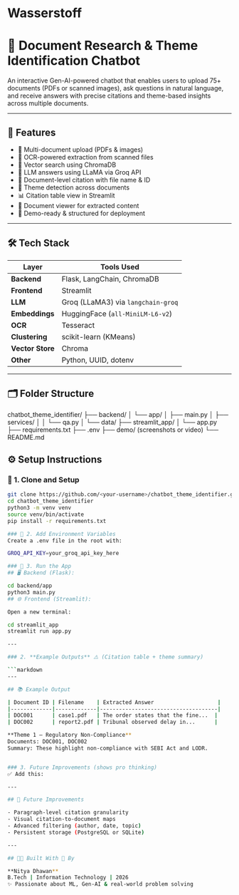# Wasserstoff
# 🧠 Document Research & Theme Identification Chatbot

An interactive Gen-AI-powered chatbot that enables users to upload 75+ documents (PDFs or scanned images), ask questions in natural language, and receive answers with precise citations and theme-based insights across multiple documents.

---

## 🚀 Features

- 📄 Multi-document upload (PDFs & images)
- 🔎 OCR-powered extraction from scanned files
- 🧠 Vector search using ChromaDB
- 💬 LLM answers using LLaMA via Groq API
- 🧾 Document-level citation with file name & ID
- 🧩 Theme detection across documents
- 📊 Citation table view in Streamlit
- 📂 Document viewer for extracted content
- 🎥 Demo-ready & structured for deployment

---

## 🛠 Tech Stack

| Layer      | Tools Used |
|------------|------------|
| **Backend** | Flask, LangChain, ChromaDB |
| **Frontend** | Streamlit |
| **LLM**     | Groq (LLaMA3) via `langchain-groq` |
| **Embeddings** | HuggingFace (`all-MiniLM-L6-v2`) |
| **OCR**     | Tesseract |
| **Clustering** | scikit-learn (KMeans) |
| **Vector Store** | Chroma |
| **Other**   | Python, UUID, dotenv |

---

## 🗂 Folder Structure

chatbot_theme_identifier/
├── backend/
│ └── app/
│ ├── main.py
│ ├── services/
│ │ └── qa.py
│ └── data/
├── streamlit_app/
│ └── app.py
├── requirements.txt
├── .env
├── demo/ (screenshots or video)
└── README.md

## ⚙️ Setup Instructions

### 🔧 1. Clone and Setup

```bash
git clone https://github.com/<your-username>/chatbot_theme_identifier.git
cd chatbot_theme_identifier
python3 -m venv venv
source venv/bin/activate
pip install -r requirements.txt

### 🔐 2. Add Environment Variables
Create a .env file in the root with:

GROQ_API_KEY=your_groq_api_key_here

### 🧠 3. Run the App
## 🖥 Backend (Flask):

cd backend/app
python3 main.py
## 🌐 Frontend (Streamlit):

Open a new terminal:

cd streamlit_app
streamlit run app.py

---

### 2. **Example Outputs** ⚠️ (Citation table + theme summary)

```markdown
---

## 📚 Example Output

| Document ID | Filename    | Extracted Answer                    |
|-------------|-------------|-------------------------------------|
| DOC001      | case1.pdf   | The order states that the fine...  |
| DOC002      | report2.pdf | Tribunal observed delay in...      |

**Theme 1 – Regulatory Non-Compliance**  
Documents: DOC001, DOC002  
Summary: These highlight non-compliance with SEBI Act and LODR.


### 3. Future Improvements (shows pro thinking)
✅ Add this:

---

## 📌 Future Improvements

- Paragraph-level citation granularity
- Visual citation-to-document maps
- Advanced filtering (author, date, topic)
- Persistent storage (PostgreSQL or SQLite)

---

## 👩‍💻 Built With 💙 By

**Nitya Dhawan**  
B.Tech | Information Technology | 2026  
✨ Passionate about ML, Gen-AI & real-world problem solving
